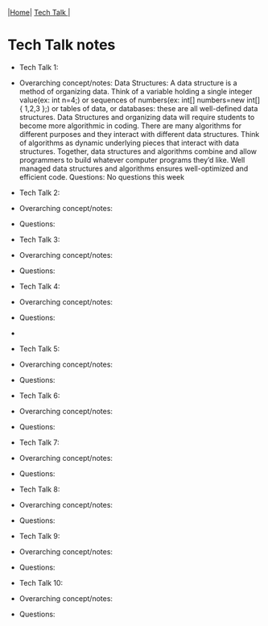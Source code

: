 |[Home](..)| [Tech Talk ](.)|
# Tech Talk notes
* Tech Talk 1:

- Overarching concept/notes: Data Structures:
A data structure is a method of organizing data. Think of a variable holding a single integer value(ex: int n=4;) or sequences of numbers(ex: int[] numbers=new int[]{ 1,2,3 };) or tables of data, or databases: these are all well-defined data structures. Data Structures and organizing data will require students to become more algorithmic in coding.
There are many algorithms for different purposes and they interact with different data structures. Think of algorithms as dynamic underlying pieces that interact with data structures. Together, data structures and algorithms combine and allow programmers to build whatever computer programs they’d like. Well managed data structures and algorithms ensures well-optimized and efficient code.
Questions: No questions this week


- Tech Talk 2:

- Overarching concept/notes:

- Questions:


- Tech Talk 3:

- Overarching concept/notes:

- Questions:


- Tech Talk 4:

- Overarching concept/notes:

- Questions:
- 

- Tech Talk 5:

- Overarching concept/notes:

- Questions:


- Tech Talk 6:

- Overarching concept/notes:

- Questions:


- Tech Talk 7:

- Overarching concept/notes:

- Questions:


- Tech Talk 8:

- Overarching concept/notes:

- Questions:


- Tech Talk 9:

- Overarching concept/notes:

- Questions:


- Tech Talk 10:

- Overarching concept/notes:

- Questions: